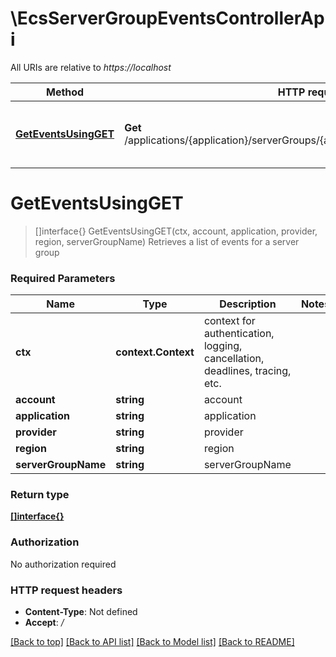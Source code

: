 # \EcsServerGroupEventsControllerApi

All URIs are relative to *https://localhost*

Method | HTTP request | Description
------------- | ------------- | -------------
[**GetEventsUsingGET**](EcsServerGroupEventsControllerApi.md#GetEventsUsingGET) | **Get** /applications/{application}/serverGroups/{account}/{serverGroupName}/events | Retrieves a list of events for a server group


# **GetEventsUsingGET**
> []interface{} GetEventsUsingGET(ctx, account, application, provider, region, serverGroupName)
Retrieves a list of events for a server group

### Required Parameters

Name | Type | Description  | Notes
------------- | ------------- | ------------- | -------------
 **ctx** | **context.Context** | context for authentication, logging, cancellation, deadlines, tracing, etc.
  **account** | **string**| account | 
  **application** | **string**| application | 
  **provider** | **string**| provider | 
  **region** | **string**| region | 
  **serverGroupName** | **string**| serverGroupName | 

### Return type

[**[]interface{}**](interface{}.md)

### Authorization

No authorization required

### HTTP request headers

 - **Content-Type**: Not defined
 - **Accept**: */*

[[Back to top]](#) [[Back to API list]](../README.md#documentation-for-api-endpoints) [[Back to Model list]](../README.md#documentation-for-models) [[Back to README]](../README.md)

